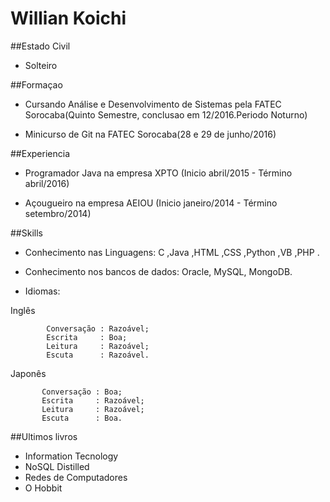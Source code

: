 # Willian Koichi 

##Estado Civil
- Solteiro


##Formaçao
- Cursando Análise e Desenvolvimento de Sistemas pela FATEC Sorocaba(Quinto Semestre, conclusao em 12/2016.Periodo Noturno)

- Minicurso de Git na FATEC Sorocaba(28 e 29 de junho/2016)


##Experiencia
- Programador Java na empresa XPTO 
 (Inicio abril/2015 - Término abril/2016)


- Açougueiro na empresa AEIOU
 (Inicio janeiro/2014 - Término setembro/2014)


##Skills
- Conhecimento nas Linguagens: C ,Java ,HTML ,CSS ,Python ,VB ,PHP .
- Conhecimento nos bancos de dados: Oracle, MySQL, MongoDB.


- Idiomas: 

 Inglês
 

            Conversação : Razoável;
            Escrita     : Boa;
            Leitura     : Razoável;
            Escuta      : Razoável.

 Japonês
           
           
           Conversação : Boa;
           Escrita     : Razoável;
           Leitura     : Razoável;
           Escuta      : Boa.
           

##Ultimos livros

- Information Tecnology
- NoSQL Distilled
- Redes de Computadores
- O Hobbit
